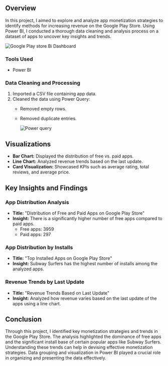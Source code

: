 
## Overview
In this project, I aimed to explore and analyze app monetization strategies to identify methods for increasing revenue on the Google Play Store. Using Power BI, I conducted a thorough data cleaning and analysis process on a dataset of apps to uncover key insights and trends.

![Google Play store Bi Dashboard](https://github.com/user-attachments/assets/d850f482-9899-4455-adcf-db536485fa96)



### Tools Used
- Power BI

### Data Cleaning and Processing
1. Imported a CSV file containing app data.
2. Cleaned the data using Power Query:
   - Removed empty rows.
   - Removed duplicate entries.
  
     ![Power query](https://github.com/user-attachments/assets/0ef14d0e-3516-4d59-b123-3ac53d2f4aa8)


## Visualizations
- **Bar Chart:** Displayed the distribution of free vs. paid apps.
- **Line Chart:** Analyzed revenue trends based on the last update.
- **Card Visualization:** Showcased KPIs such as average rating, total reviews, and average price.

## Key Insights and Findings
### App Distribution Analysis
- **Title:** "Distribution of Free and Paid Apps on Google Play Store"
- **Insight:** There is a significantly higher number of free apps compared to paid apps.
  - Free apps: 3959
  - Paid apps: 297

### App Distribution by Installs
- **Title:** "Top Installed Apps on Google Play Store"
- **Insight:** Subway Surfers has the highest number of installs among the analyzed apps.

### Revenue Trends by Last Update
- **Title:** "Revenue Trends Based on Last Update"
- **Insight:** Analyzed how revenue varies based on the last update of the apps using a line chart.

## Conclusion
Through this project, I identified key monetization strategies and trends in the Google Play Store. The analysis highlighted the dominance of free apps and the significant install base of certain popular apps like Subway Surfers. Understanding these trends can help in devising effective monetization strategies. Data grouping and visualization in Power BI played a crucial role in organizing and presenting the data effectively.



